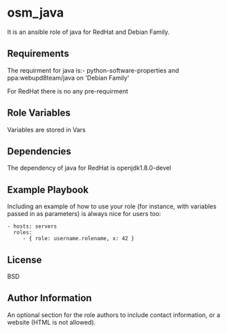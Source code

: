 osm_java
=========

It is an ansible role of java for RedHat and Debian Family.

Requirements
------------
The requirment for java is:-
python-software-properties and ppa:webupd8team/java on 'Debian Family'

For RedHat there is no any pre-requirment

Role Variables
--------------

Variables are stored in Vars

Dependencies
------------

The dependency of java for RedHat is openjdk1.8.0-devel

Example Playbook
----------------

Including an example of how to use your role (for instance, with variables passed in as parameters) is always nice for users too:

    - hosts: servers
      roles:
         - { role: username.rolename, x: 42 }

License
-------

BSD

Author Information
------------------

An optional section for the role authors to include contact information, or a website (HTML is not allowed).

